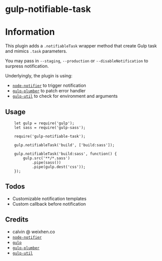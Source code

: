 # gulp-notifiable-task

# Information

This plugin adds a `.notifiableTask` wrapper method that create Gulp task and mimics `.task` parameters.

You may pass in `--staging`, `--production` or `--disableNotification` to surpress notification.

Underlyingly, the plugin is using:

+ [`node-notifier`](https://www.npmjs.com/package/node-notifier) to trigger notification
+ [`gulp-plumber`](https://www.npmjs.com/package/gulp-plumber) to patch error handler
+ [`gulp-util`](https://www.npmjs.com/package/gulp-util) to check for environment and arguments

## Usage

```
    let gulp = require('gulp');
    let sass = require('gulp-sass');

    require('gulp-notifiable-task');

    gulp.notifiableTask('build', ['build:sass']);

    gulp.notifiableTask('build:sass', function() {
        gulp.src('**/*.sass')
            .pipe(sass())
            .pipe(gulp.dest('css'));
    });
```

## Todos

- Customizable notification templates
- Custom callback before notification

## Credits

- calvin @ weixhen.co
- [`node-notifier`](https://www.npmjs.com/package/node-notifier)
- [`gulp`](https://www.npmjs.com/package/gulp)
- [`gulp-plumber`](https://www.npmjs.com/package/gulp-plumber)
- [`gulp-util`](https://www.npmjs.com/package/gulp-util)
